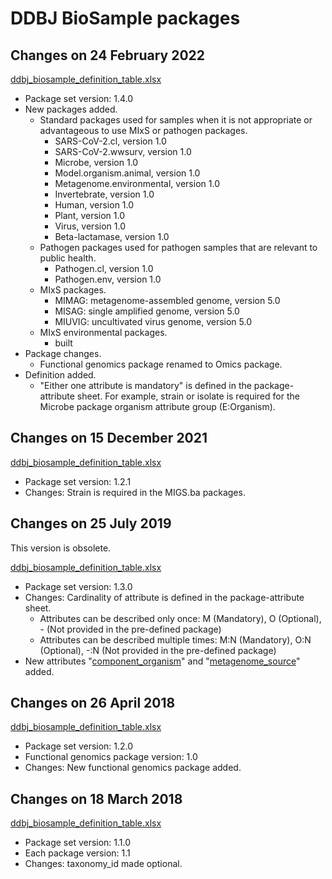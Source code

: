 # DDBJ BioSample packages  

## Changes on 24 February 2022   

[ddbj_biosample_definition_table.xlsx](https://github.com/ddbj/pub/blob/d43cc5410d8224fccc09ef2bb287d58249251480/docs/biosample/packages/archives/ddbj_biosample_definition_table_v1.4.0.xlsx)  

* Package set version: 1.4.0  
* New packages added. 
	* Standard packages used for samples when it is not appropriate or advantageous to use MIxS or pathogen packages.
		* SARS-CoV-2.cl, version 1.0
		* SARS-CoV-2.wwsurv, version 1.0
		* Microbe, version 1.0
		* Model.organism.animal, version 1.0
		* Metagenome.environmental, version 1.0
		* Invertebrate, version 1.0
		* Human, version 1.0
		* Plant, version 1.0
		* Virus, version 1.0
		* Beta-lactamase, version 1.0
	* Pathogen packages used for pathogen samples that are relevant to public health.
		* Pathogen.cl, version 1.0
		* Pathogen.env, version 1.0
	* MIxS packages.
		* MIMAG: metagenome-assembled genome, version 5.0
		* MISAG: single amplified genome, version 5.0
		* MIUVIG: uncultivated virus genome, version 5.0
	* MIxS environmental packages.
		* built 
* Package changes.  
	* Functional genomics package renamed to Omics package.
* Definition added.
	* "Either one attribute is mandatory" is defined in the package-attribute sheet. For example, strain or isolate is required for the Microbe package organism attribute group (E:Organism).  

## Changes on 15 December 2021   

[ddbj_biosample_definition_table.xlsx](https://github.com/ddbj/pub/blob/6e040b48efa18d87d78ba11c5516f027a0253ab2/docs/biosample/packages/ddbj_biosample_definition_table.xlsx)

* Package set version: 1.2.1  
* Changes: Strain is required in the MIGS.ba packages.  
## Changes on 25 July 2019   

This version is obsolete.

[ddbj_biosample_definition_table.xlsx](https://github.com/ddbj/pub/blob/a686f2383688e7d359b114c4c9353d0a6ec03292/docs/biosample/packages/ddbj_biosample_definition_table.xlsx)  

* Package set version: 1.3.0  
* Changes: Cardinality of attribute is defined in the package-attribute sheet.  
	* Attributes can be described only once: M (Mandatory), O (Optional), - (Not provided in the pre-defined package)      
	* Attributes can be described multiple times: M:N (Mandatory), O:N (Optional), -:N (Not provided in the pre-defined package)      
* New attributes "[component_organism](https://www.ddbj.nig.ac.jp/biosample/attribute.html?all=all#component_organism)" and "[metagenome_source](https://www.ddbj.nig.ac.jp/biosample/attribute.html?all=all#metagenome_source)" added.  

## Changes on 26 April 2018   

[ddbj_biosample_definition_table.xlsx](https://github.com/ddbj/pub/blob/32ea23bd13a73794cd811f73575bff3a611d27a0/docs/biosample/packages/ddbj_biosample_definition_table.xlsx)  

* Package set version: 1.2.0  
* Functional genomics package version: 1.0  
* Changes: New functional genomics package added.  

## Changes on 18 March 2018   

[ddbj_biosample_definition_table.xlsx](https://github.com/ddbj/pub/blob/8b688ed59e230bfb0f2fa5feb7a2beb7d9919551/docs/biosample/packages/ddbj_biosample_definition_table.xlsx)  

* Package set version: 1.1.0  
* Each package version: 1.1  
* Changes: taxonomy_id made optional.  




